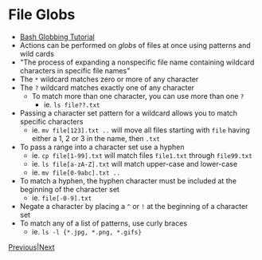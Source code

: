 # File Globs
- [Bash Globbing Tutorial](https://linuxhint.com/bash_globbing_tutorial/)
- Actions can be performed on *globs* of files at once using patterns and wild cards
- "The process of expanding a nonspecific file name containing wildcard characters in specific file names"
- The `*` wildcard matches zero or more of any character 
- The `?` wildcard matches exactly one of any character
    - To match more than one character, you can use more than one `?`
      - ie. `ls file??.txt`
- Passing a character set pattern for a wildcard allows you to match specific characters
  - ie. `mv file[123].txt ..` will move all files starting with `file` having either a 1, 2 or 3 in the name, then `.txt`
- To pass a range into a character set use a hyphen 
  - ie. `cp file[1-99].txt` will match files `file1.txt` through `file99.txt`
  - ie. `ls file[a-zA-Z].txt` will match upper-case and lower-case 
  - ie. `mv file[0-9abc].txt ..` 
- To match a hyphen, the hyphen character must be included at the beginning of the character set 
  - ie. `file[-0-9].txt`
- Negate a character by placing a `^` or `!` at the beginning of a character set
- To match any of a list of patterns, use curly braces 
  - ie. `ls -l {*.jpg, *.png, *.gifs}`

[Previous](getting-information-on-files.md)|[Next](character-classes.md)
